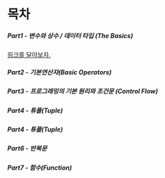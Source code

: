 # 목차 
##### Part1 - 변수와 상수 / 데이터 타입 (The Basics)
[링크를 달아보자. ](https://gist.github.com/ninanung/2b81a5db946c26c98c573e3662a92b62)
##### Part2 - 기본연산자(Basic Operators)
##### Part3 - 프로그래밍의 기본 원리와 조건문 (Control Flow)
##### Part4 - 튜플(Tuple)
##### Part4 - 튜플(Tuple)
##### Part6 - 반복문
##### Part7 - 함수(Function)
##### 
##### 
##### 
##### 
##### 
##### 
##### 
##### 
##### 
##### 
##### 
##### 
##### 
##### 
##### 
##### 
##### 
##### 
##### 
##### 
##### 
##### 
##### 
##### 
##### 

